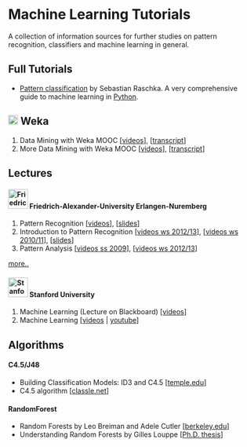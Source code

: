 # Machine Learning Tutorials

A collection of information sources for further studies on pattern recognition, classifiers and machine learning in general.

## Full Tutorials

 - [Pattern classification](https://github.com/rasbt/pattern_classification) by Sebastian Raschka. A very comprehensive guide to machine learning in [Python](https://github.com/rasbt/python_reference).

## <img src="http://www.cs.waikato.ac.nz/ml/weka/mooc/common/coa_red.gif" alt="Weka MOOC" style="height:20px;"> Weka

 1. Data Mining with Weka MOOC [[videos](http://www.cs.waikato.ac.nz/ml/weka/mooc/dataminingwithweka/)], [[transcript](http://www.cs.waikato.ac.nz/ml/weka/mooc/dataminingwithweka/transcripts/)]
 2. More Data Mining with Weka MOOC [[videos](http://www.cs.waikato.ac.nz/ml/weka/mooc/moredataminingwithweka/)], [[transcript](http://www.cs.waikato.ac.nz/ml/weka/mooc/moredataminingwithweka/transcripts/)]
 
## Lectures
#### <img src="https://www.fau.de/wp-content/themes/fau/img/logo-fau.png" alt="Friedrich-Alexander-Universität Erlangen-Nürnberg" style="height:40px;"> Friedrich-Alexander-University Erlangen-Nuremberg

 1. Pattern Recognition [[videos](http://www.video.uni-erlangen.de/course/id/173.html)], [[slides](http://www5.cs.fau.de/lectures/ws-1415/pattern-recognition-pr/slides/)]
 2. Introduction to Pattern Recognition
[[videos ws 2012/13](https://video.informatik.uni-erlangen.de/by-semester/2012w/IntroPR/)], [[videos ws 2010/11](http://www.video.uni-erlangen.de/course/id/61.html)], [[slides](http://www.studon.uni-erlangen.de/crs230892.html)]
 3. Pattern Analysis [[videos ss 2009](http://www.video.uni-erlangen.de/course/id/2.html)], [[videos ws 2012/13](http://www.video.uni-erlangen.de/course/id/173.html)]

[more..](https://fsi.informatik.uni-erlangen.de/dw/informationen/videoaufzeichnungen)

#### <img src="http://image.cdn.ispot.tv/brand/I2s/stanford-university.png" alt="Stanford University" style="height:40px;"> Stanford University

  1. Machine Learning (Lecture on Blackboard) [[videos](https://www.youtube.com/playlist?list=PLA89DCFA6ADACE599)]
  2. Machine Learning [[videos](http://online.stanford.edu/course/machine-learning) | [youtube](https://www.youtube.com/playlist?list=PLzXqBinZS9bbhF7j8TLW9plz5-BRpFFMD)]
  
## Algorithms

#### C4.5/J48
 - Building Classification Models: ID3 and C4.5 [[temple.edu](http://www.cis.temple.edu/~giorgio/cis587/readings/id3-c45.html)]
 - C4.5 algorithm [[classle.net](https://www.classle.net/node/18681?q=node/27868)]

#### RandomForest
 - Random Forests by Leo Breiman and Adele Cutler [[berkeley.edu](http://www.stat.berkeley.edu/~breiman/RandomForests/cc_home.htm)]
 - Understanding Random Forests by Gilles Louppe [[Ph.D. thesis](https://github.com/glouppe/phd-thesis)]
